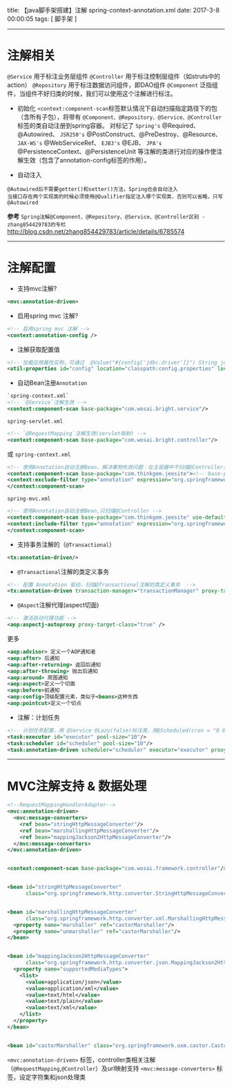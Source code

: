 title: 【java脚手架搭建】注解 spring-context-annotation.xml
date: 2017-3-8 00:00:05
tags: [ 脚手架 ]


---


# 注解相关
`@Service` 用于标注业务层组件
`@Controller` 用于标注控制层组件（如struts中的action）
`@Repository` 用于标注数据访问组件，即DAO组件
`@Component` 泛指组件，当组件不好归类的时候，我们可以使用这个注解进行标注。


- 初始化
`<context:component-scan`标签默认情况下自动扫描指定路径下的包（含所有子包），将带有
`@Component、@Repository、@Service、@Controller`
标签的类自动注册到spring容器。
对标记了 
`Spring's` @Required、@Autowired、
`JSR250's` @PostConstruct、@PreDestroy、@Resource、
`JAX-WS's` @WebServiceRef、
`EJB3's` @EJB、
`JPA's` @PersistenceContext、@PersistenceUnit
等注解的类进行对应的操作使注解生效（包含了annotation-config标签的作用）。


- 自动注入
```
@Autowired后不需要getter()和setter()方法，Spring也会自动注入
当接口存在两个实现类的时候必须使用@Qualifier指定注入哪个实现类，否则可以省略，只写@Autowired
```


**参考**
`Spring注解@Component、@Repository、@Service、@Controller区别 - zhang854429783的专栏`
http://blog.csdn.net/zhang854429783/article/details/6785574


---
# 注解配置
- 支持mvc注解?
```xml
<mvc:annotation-driven>
```


- 启用spring mvc 注解?
```xml
<!-- 启用spring mvc 注解 -->
<context:annotation-config />
```


- 注解获取配置值
```xml
<!-- 加载应用属性实例，可通过  @Value("#{config['jdbc.driver']}") String jdbcDriver 方式引用 -->
<util:properties id="config" location="classpath:config.properties" local-override="true"/>
```


- 自动Bean注册`Annotation`
```xml
`spring-context.xml`
<!-- `@Service`注解生效 -->
<context:component-scan base-package="com.wosai.bright.service"/>
```
`spring-servlet.xml`
```xml
<!-- `@RequestMapping`注解生效(servlet映射) -->
<context:component-scan base-package="com.wosai.bright.controller"/>
```
或
`spring-context.xml`
```xml
<!-- 使用Annotation自动注册Bean，解决事物失效问题：在主容器中不扫描@Controller注解，在SpringMvc中只扫描@Controller注解。  -->
<context:component-scan base-package="com.thinkgem.jeesite"><!-- base-package 如果多个，用“,”分隔 -->
<context:exclude-filter type="annotation" expression="org.springframework.stereotype.Controller"/>
</context:component-scan>
```
`spring-mvc.xml`
```xml
<!-- 使用Annotation自动注册Bean,只扫描@Controller -->
<context:component-scan base-package="com.thinkgem.jeesite" use-default-filters="false"><!-- base-package 如果多个，用“,”分隔 -->
<context:include-filter type="annotation" expression="org.springframework.stereotype.Controller"/>
</context:component-scan>
````
- 支持事务注解的（`@Transactional`） 
```xml
<tx:annotation-driven/>
``` 
- `@Transactional`注解的类定义事务
```xml
<!-- 配置 Annotation 驱动，扫描@Transactional注解的类定义事务  -->
<tx:annotation-driven transaction-manager="transactionManager" proxy-target-class="true"/>
```


- `@Aspect`注解代理(aspect切面)
```xml
<!-- 激活自动代理功能 -->
<aop:aspectj-autoproxy proxy-target-class="true" />
```
更多
```xml
<aop:advisor> 定义一个AOP通知者 
<aop:after> 后通知 
<aop:after-returning> 返回后通知 
<aop:after-throwing> 抛出后通知 
<aop:around> 周围通知 
<aop:aspect>定义一个切面 
<aop:before>前通知 
<aop:config>顶级配置元素，类似于<beans>这种东西 
<aop:pointcut>定义一个切点 
```


- 注解：计划任务
```xml
<!-- 计划任务配置，用 @Service @Lazy(false)标注类，用@Scheduled(cron = "0 0 2 * * ?")标注方法 -->
<task:executor id="executor" pool-size="10"/>
<task:scheduler id="scheduler" pool-size="10"/>
<task:annotation-driven scheduler="scheduler" executor="executor" proxy-target-class="true"/>
```


---
# MVC注解支持 & 数据处理
```xml
<!--RequestMappingHandlerAdapter-->
<mvc:annotation-driven>
  <mvc:message-converters>
    <ref bean="stringHttpMessageConverter"/>
    <ref bean="marshallingHttpMessageConverter"/>
    <ref bean="mappingJackson2HttpMessageConverter"/>
  </mvc:message-converters>
</mvc:annotation-driven>


<context:component-scan base-package="com.wosai.framework.controller"/>


<bean id="stringHttpMessageConverter"
      class="org.springframework.http.converter.StringHttpMessageConverter"/>


<bean id="marshallingHttpMessageConverter"
      class="org.springframework.http.converter.xml.MarshallingHttpMessageConverter">
  <property name="marshaller" ref="castorMarshaller"/>
  <property name="unmarshaller" ref="castorMarshaller"/>
</bean>


<bean id="mappingJackson2HttpMessageConverter"
      class="org.springframework.http.converter.json.MappingJackson2HttpMessageConverter">
  <property name="supportedMediaTypes">
    <list>
      <value>application/json</value>
      <value>application/xml</value>
      <value>text/html</value>
      <value>text/plain</value>
      <value>text/xml</value>
    </list>
  </property>
</bean>


<bean id="castorMarshaller" class="org.springframework.oxm.castor.CastorMarshaller"/>
```


`<mvc:annotation-driven>` 标签，controller类相关注解（`@RequestMapping`,`@Controller`）及url映射支持
`<mvc:message-converters>` 标签，设定字符集和json处理类

